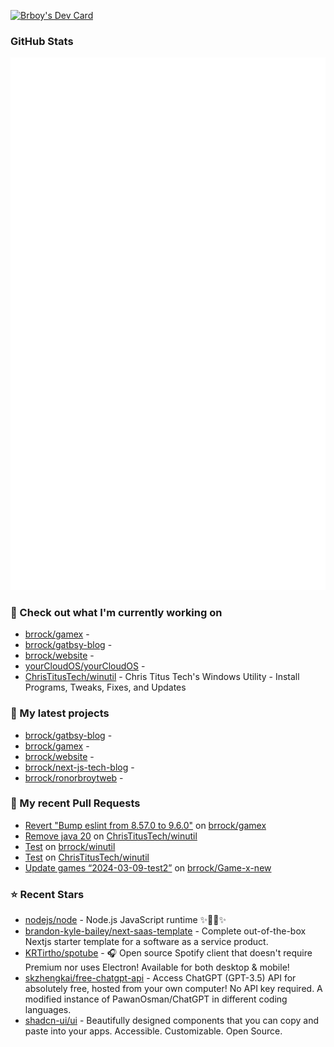 <a href="https://app.daily.dev/brboy"><img src="https://api.daily.dev/devcards/v2/4Od30842NXiIC3it6dfHG.png?r=60c&type=default" width="356" alt="Brboy's Dev Card"/></a>
### GitHub Stats

<p align="left"><img src="https://raw.githubusercontent.com/brrock/brrock/main/github-metrics.svg" /></p>

### 👷 Check out what I'm currently working on

- [brrock/gamex](https://github.com/brrock/gamex) - 
- [brrock/gatbsy-blog](https://github.com/brrock/gatbsy-blog) - 
- [brrock/website](https://github.com/brrock/website) - 
- [yourCloudOS/yourCloudOS](https://github.com/yourCloudOS/yourCloudOS) - 
- [ChrisTitusTech/winutil](https://github.com/ChrisTitusTech/winutil) - Chris Titus Tech&#39;s Windows Utility - Install Programs, Tweaks, Fixes, and Updates
### 🌱 My latest projects

- [brrock/gatbsy-blog](https://github.com/brrock/gatbsy-blog) - 
- [brrock/gamex](https://github.com/brrock/gamex) - 
- [brrock/website](https://github.com/brrock/website) - 
- [brrock/next-js-tech-blog](https://github.com/brrock/next-js-tech-blog) - 
- [brrock/ronorbroytweb](https://github.com/brrock/ronorbroytweb) - 
### 🔨 My recent Pull Requests

- [Revert &#34;Bump eslint from 8.57.0 to 9.6.0&#34;](https://github.com/brrock/gamex/pull/6) on [brrock/gamex](https://github.com/brrock/gamex)
- [Remove java 20](https://github.com/ChrisTitusTech/winutil/pull/2095) on [ChrisTitusTech/winutil](https://github.com/ChrisTitusTech/winutil)
- [Test](https://github.com/brrock/winutil/pull/1) on [brrock/winutil](https://github.com/brrock/winutil)
- [Test](https://github.com/ChrisTitusTech/winutil/pull/2094) on [ChrisTitusTech/winutil](https://github.com/ChrisTitusTech/winutil)
- [Update games “2024-03-09-test2”](https://github.com/brrock/Game-x-new/pull/6) on [brrock/Game-x-new](https://github.com/brrock/Game-x-new)
### ⭐ Recent Stars

- [nodejs/node](https://github.com/nodejs/node) - Node.js JavaScript runtime ✨🐢🚀✨
- [brandon-kyle-bailey/next-saas-template](https://github.com/brandon-kyle-bailey/next-saas-template) - Complete out-of-the-box Nextjs starter template for a software as a service product. 
- [KRTirtho/spotube](https://github.com/KRTirtho/spotube) - 🎧 Open source Spotify client that doesn&#39;t require Premium nor uses Electron! Available for both desktop &amp; mobile!
- [skzhengkai/free-chatgpt-api](https://github.com/skzhengkai/free-chatgpt-api) - Access ChatGPT (GPT-3.5) API for absolutely free, hosted from your own computer! No API key required. A modified instance of PawanOsman/ChatGPT in different coding languages.
- [shadcn-ui/ui](https://github.com/shadcn-ui/ui) - Beautifully designed components that you can copy and paste into your apps. Accessible. Customizable. Open Source.
